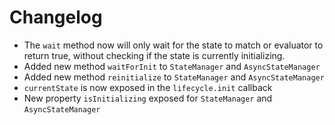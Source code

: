 # Changelog

* The `wait` method now will only wait for the state to match or evaluator to return true, without checking if the state is currently initializing.
* Added new method `waitForInit` to `StateManager` and `AsyncStateManager`
* Added new method `reinitialize` to `StateManager` and `AsyncStateManager`
* `currentState` is now exposed in the `lifecycle.init` callback
* New property `isInitializing` exposed for `StateManager` and `AsyncStateManager`

